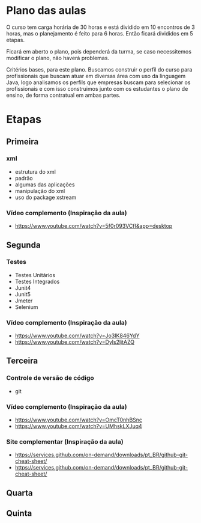 # Plano das aulas 

O curso tem carga horária de 30 horas e está dividido em 10 encontros de 3
horas, mas o planejamento é feito para 6 horas. Então ficará divididos em 5
etapas. 

Ficará em aberto o plano, pois dependerá da turma, se caso necessitemos
modificar o plano, não haverá problemas.

Critérios bases, para este plano. Buscamos construir o perfil do curso para
profissionais que buscam atuar em diversas área com uso da linguagem Java, logo
analisamos os perfils que empresas buscam para selecionar os profissionais e
com isso construimos junto com os estudantes o plano de ensino, de forma
contratual em ambas partes.

# Etapas

## Primeira

### xml
 - estrutura do xml
 - padrão
 - algumas das aplicações
 - manipulação do xml
 - uso do package xstream

### Vídeo complemento (Inspiração da aula)
 - https://www.youtube.com/watch?v=5f0r093VCfI&app=desktop

## Segunda

### Testes
 - Testes Unitários
 - Testes Integrados 
 - Junit4
 - Junit5
 - Jmeter
 - Selenium

### Vídeo complemento (Inspiração da aula)
 - https://www.youtube.com/watch?v=Jo3IK846YdY
 - https://www.youtube.com/watch?v=Dyls2ljtAZQ

## Terceira

### Controle de versão de código
 - git

### Vídeo complemento (Inspiração da aula)
 - https://www.youtube.com/watch?v=OmcT0nhBSnc
 - https://www.youtube.com/watch?v=UMhskLXJuq4

### Site complementar (Inspiração da aula)
 - https://services.github.com/on-demand/downloads/pt_BR/github-git-cheat-sheet/
 - https://services.github.com/on-demand/downloads/pt_BR/github-git-cheat-sheet/

## Quarta

## Quinta
